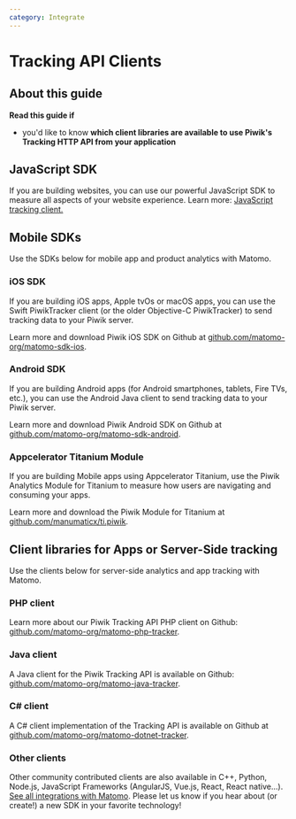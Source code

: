 ```yaml
---
category: Integrate
---
```

# Tracking API Clients

## About this guide

**Read this guide if**

* you'd like to know **which client libraries are available to use Piwik's Tracking HTTP API from your application**

## JavaScript SDK

If you are building websites, you can use our powerful JavaScript SDK to measure all aspects of your website experience. Learn more: [JavaScript tracking client.](https://developer.matomo.org/guides/tracking-javascript-guide)

## Mobile SDKs

Use the SDKs below for mobile app and product analytics with Matomo.

### iOS SDK

If you are building iOS apps, Apple tvOs or macOS apps, you can use the Swift PiwikTracker client (or the older Objective-C PiwikTracker) to send tracking data to your Piwik server.

Learn more and download Piwik iOS SDK on Github at [github.com/matomo-org/matomo-sdk-ios](https://github.com/matomo-org/piwik-sdk-ios).

### Android SDK

If you are building Android apps (for Android smartphones, tablets, Fire TVs, etc.), you can use the Android Java client to send tracking data to your Piwik server.

Learn more and download Piwik Android SDK on Github at [github.com/matomo-org/matomo-sdk-android](https://github.com/matomo-org/piwik-sdk-android).

### Appcelerator Titanium Module

If you are building Mobile apps using Appcelerator Titanium, use the Piwik Analytics Module for Titanium to measure how users are navigating and consuming your apps. 

Learn more and download the Piwik Module for Titanium at [github.com/manumaticx/ti.piwik](https://github.com/manumaticx/ti.piwik).

## Client libraries for Apps or Server-Side tracking

Use the clients below for server-side analytics and app tracking with Matomo.

### PHP client

Learn more about our Piwik Tracking API PHP client on Github: [github.com/matomo-org/matomo-php-tracker](https://github.com/matomo-org/piwik-php-tracker).

### Java client

A Java client for the Piwik Tracking API is available on Github: [github.com/matomo-org/matomo-java-tracker](https://github.com/matomo-org/piwik-java-tracker#readme).

### C# client

A C# client implementation of the Tracking API is available on Github at [github.com/matomo-org/matomo-dotnet-tracker](https://github.com/matomo-org/piwik-dotnet-tracker#piwik-c-tracking-api).

### Other clients

Other community contributed clients are also available in C++, Python, Node.js, JavaScript Frameworks (AngularJS, Vue.js, React, React native...). [See all integrations with Matomo](https://matomo.org/integrate/#programming-language-platforms-and-frameworks). Please let us know if you hear about (or create!) a new SDK in your favorite technology!

